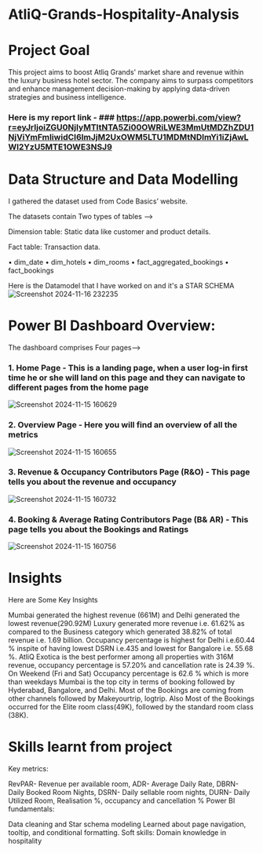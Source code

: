# AtliQ-Grands-Hospitality-Analysis

# Project Goal
This project aims to boost Atliq Grands' market share and revenue within the luxury business hotel sector. The company aims to surpass competitors and enhance management decision-making by applying data-driven strategies and business intelligence.

### Here is my report link - ### https://app.powerbi.com/view?r=eyJrIjoiZGU0NjIyMTItNTA5Zi00OWRiLWE3MmUtMDZhZDU1NjViYmFmIiwidCI6ImJjM2UxOWM5LTU1MDMtNDlmYi1iZjAwLWI2YzU5MTE1OWE3NSJ9

# Data Structure and Data Modelling
I gathered the dataset used from Code Basics’ website.

The datasets contain Two types of tables -->

Dimension table: Static data like customer and product details.

Fact table: Transaction data.

• dim_date
• dim_hotels
• dim_rooms
• fact_aggregated_bookings
• fact_bookings

Here is the Datamodel that I have worked on and it's a STAR SCHEMA
![Screenshot 2024-11-16 232235](https://github.com/user-attachments/assets/fc6fb86d-9706-462d-8eaa-94361481ea06)


# Power BI Dashboard Overview:
The dashboard comprises Four pages-->

### 1. Home Page - This is a landing page, when a user log-in first time he or she will land on this page and they can navigate to different pages from the home page

![Screenshot 2024-11-15 160629](https://github.com/user-attachments/assets/bc08c739-2e62-4abd-aee1-f2727461bc7f)

### 2. Overview Page - Here you will find an overview of all the metrics

![Screenshot 2024-11-15 160655](https://github.com/user-attachments/assets/1aff06de-56c7-40be-b329-afd436c32fc2)

### 3. Revenue & Occupancy Contributors Page (R&O) - This page tells you about the revenue and occupancy

![Screenshot 2024-11-15 160732](https://github.com/user-attachments/assets/a700f324-358d-4101-90b3-4361eea69895)

### 4. Booking & Average Rating Contributors Page (B& AR) - This page tells you about the Bookings and Ratings

![Screenshot 2024-11-15 160756](https://github.com/user-attachments/assets/fb9adb17-96b8-4d79-b7e6-0a3e45638e36)


# Insights

Here are Some Key Insights

Mumbai generated the highest revenue (661M) and Delhi generated the lowest revenue(290.92M)
Luxury generated more revenue i.e. 61.62% as compared to the Business category which generated 38.82% of total revenue i.e. 1.69 billion.
Occupancy percentage is highest for Delhi i.e.60.44 % inspite of having lowest DSRN i.e.435 and lowest for Bangalore i.e. 55.68 %.
AtliQ Exotica is the best performer among all properties with 316M revenue, occupancy percentage is 57.20% and cancellation rate is 24.39 %.
On Weekend (Fri and Sat) Occupancy percentage is 62.6 % which is more than weekdays
Mumbai is the top city in terms of booking followed by Hyderabad, Bangalore, and Delhi.
Most of the Bookings are coming from other channels followed by Makeyourtrip, logtrip.
Also Most of the Bookings occurred for the Elite room class(49K), followed by the standard room class (38K).

# Skills learnt from project
Key metrics:

RevPAR- Revenue per available room,
ADR- Average Daily Rate,
DBRN- Daily Booked Room Nights,
DSRN- Daily sellable room nights,
DURN- Daily Utilized Room,
Realisation %,
occupancy and cancellation %
Power BI fundamentals:

Data cleaning and Star schema modeling
Learned about page navigation, tooltip, and conditional formatting.
Soft skills:
Domain knowledge in hospitality
